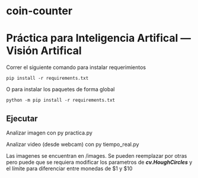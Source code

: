 # coin-counter

Práctica para Inteligencia Artifical — Visión Artifical
================

Correr el siguiente comando para instalar requerimientos

    pip install -r requirements.txt
 
O para instalar los paquetes de forma global

    python -m pip install -r requirements.txt
    
Ejecutar
------------
Analizar imagen con
    py practica.py

Analizar video (desde webcam) con
    py tiempo_real.py
    
Las imagenes se encuentran en /images. Se pueden reemplazar por otras pero puede que se requiera modificar los parametros de ***cv.HoughCircles*** y el límite para diferenciar entre monedas de $1 y $10
    
